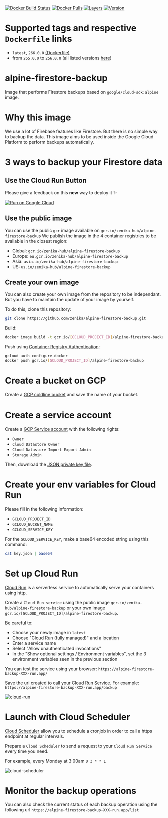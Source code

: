 [![Docker Build Status](https://img.shields.io/docker/cloud/build/zenika/alpine-firestore-backup.svg)](https://hub.docker.com/r/zenika/alpine-firestore-backup/) [![Docker Pulls](https://img.shields.io/docker/pulls/zenika/alpine-firestore-backup.svg)](https://hub.docker.com/r/zenika/alpine-firestore-backup/) [![Layers](https://images.microbadger.com/badges/image/zenika/alpine-firestore-backup.svg)](https://microbadger.com/images/zenika/alpine-firestore-backup) [![Version](https://images.microbadger.com/badges/version/zenika/alpine-firestore-backup.svg)](https://microbadger.com/images/zenika/alpine-firestore-backup)

# Supported tags and respective `Dockerfile` links

- `latest`, `266.0.0` [(Dockerfile)](https://github.com/Zenika/alpine-firestore-backup/blob/master/Dockerfile)
- from `265.0.0` to `256.0.0` (all listed versions [here](https://hub.docker.com/r/zenika/alpine-firestore-backup/tags))

# alpine-firestore-backup

Image that performs Firestore backups based on `google/cloud-sdk:alpine` image.

# Why this image

We use a lot of Firebase features like Firestore.
But there is no simple way to backup the data.
This image aims to be used inside the Google Cloud Platform to perform backups automatically.

# 3 ways to backup your Firestore data

## Use the Cloud Run Button

Please give a feedback on this **new** way to deploy it ✨

[![Run on Google Cloud](https://storage.googleapis.com/cloudrun/button.svg)](https://console.cloud.google.com/cloudshell/editor?shellonly=true&cloudshell_image=gcr.io/cloudrun/button&cloudshell_git_repo=https://github.com/Zenika/alpine-firestore-backup)

## Use the public image

You can use the public `gcr` image available on `gcr.io/zenika-hub/alpine-firestore-backup`
We publish the image in the 4 container registries to be available in the closest region:

- Global: `gcr.io/zenika-hub/alpine-firestore-backup`
- Europe: `eu.gcr.io/zenika-hub/alpine-firestore-backup`
- Asia: `asia.io/zenika-hub/alpine-firestore-backup`
- US: `us.io/zenika-hub/alpine-firestore-backup`

## Create your own image

You can also create your own image from the repository to be independant. But you have to maintain the update of your image by yourself.

To do this, clone this repository:

```sh
git clone https://github.com/zenika/alpine-firestore-backup.git
```

Build:

```sh
docker image build -t gcr.io/[GCLOUD_PROJECT_ID]/alpine-firestore-backup
```

Push using [Container Registry Authentication](https://cloud.google.com/container-registry/docs/advanced-authentication):

```sh
gcloud auth configure-docker
docker push gcr.io/[GCLOUD_PROJECT_ID]/alpine-firestore-backup
```

# Create a bucket on GCP

Create a [GCP coldline bucket](https://cloud.google.com/storage/docs/storage-classes) and save the name of your bucket.

# Create a service account

Create a [GCP Service account](https://cloud.google.com/iam/docs/creating-managing-service-accounts) with the following rights:

- `Owner`
- `Cloud Datastore Owner`
- `Cloud Datastore Import Export Admin`
- `Storage Admin`

Then, download the [JSON private key file](https://cloud.google.com/iam/docs/creating-managing-service-account-keys).

# Create your env variables for Cloud Run

Please fill in the following information:

- `GCLOUD_PROJECT_ID`
- `GCLOUD_BUCKET_NAME`
- `GCLOUD_SERVICE_KEY`

For the `GCLOUD_SERVICE_KEY`, make a base64 encoded string using this command:

```sh
cat key.json | base64
```

# Set up Cloud Run

[Cloud Run](https://cloud.google.com/run/docs/deploying) is a serverless service to automatically serve your containers using http.

Create a `Cloud Run service` using the public image `gcr.io/zenika-hub/alpine-firestore-backup` or your own image `gcr.io/[GCLOUD_PROJECT_ID]/alpine-firestore-backup`.

Be careful to:

- Choose your newly image in `latest`
- Choose "Cloud Run (fully managed)" and a location
- Enter a service name
- Select "Allow unauthenticated invocations"
- In the "Show optional settings / Environment variables", set the 3 environment variables seen in the previous section

You can test the service using your browser: `https://alpine-firestore-backup-XXX-run.app/`

Save the url created to call your Cloud Run Service.
For example: `https://alpine-firestore-backup-XXX-run.app/backup`

![cloud-run](https://user-images.githubusercontent.com/525974/62141405-ce9e0800-b2ec-11e9-8763-45efddb4c55d.png)

# Launch with Cloud Scheduler

[Cloud Scheduler](https://cloud.google.com/scheduler/docs/) allow you to schedule a cronjob in order to call a https endpoint at regular intervals.

Prepare a `Cloud Scheduler` to send a request to your `Cloud Run Service` every time you need.

For example, every Monday at 3:00am `0 3 * * 1`

![cloud-scheduler](https://user-images.githubusercontent.com/525974/62141536-02792d80-b2ed-11e9-80fe-b81466cb862d.png)

# Monitor the backup operations

You can also check the current status of each backup operation using the following url `https://alpine-firestore-backup-XXX-run.app/list`
